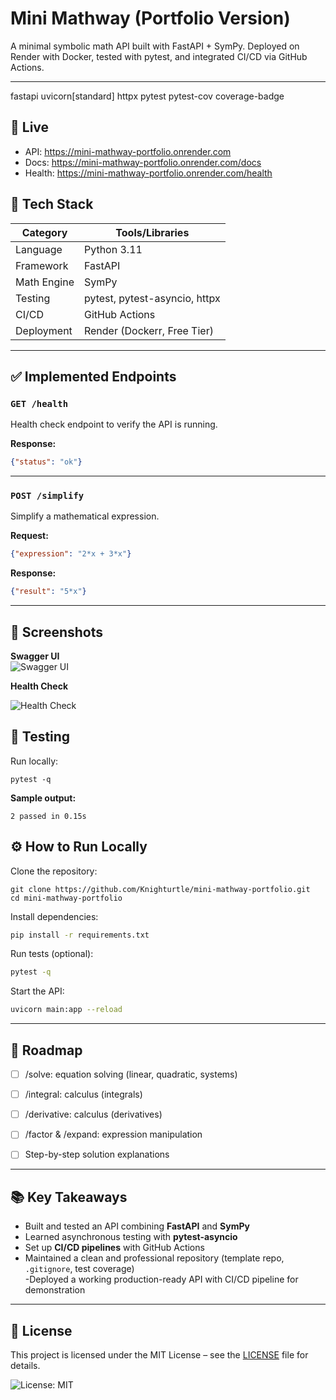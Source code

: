 # Mini Mathway (Portfolio Version)

A minimal symbolic math API built with FastAPI + SymPy. Deployed on Render with Docker, tested with pytest, and integrated CI/CD via GitHub Actions.

---

fastapi
uvicorn[standard]
httpx
pytest
pytest-cov
coverage-badge

## 🚀 Live
- API: https://mini-mathway-portfolio.onrender.com
- Docs: https://mini-mathway-portfolio.onrender.com/docs
- Health: https://mini-mathway-portfolio.onrender.com/health


## 🚀 Tech Stack
| Category        | Tools/Libraries                  |
|-----------------|----------------------------------|
| Language        | Python 3.11                      |
| Framework       | FastAPI                          |
| Math Engine     | SymPy                            |
| Testing         | pytest, pytest-asyncio, httpx    |
| CI/CD           | GitHub Actions                   |
| Deployment      | Render (Dockerr, Free Tier)                  |


---

## ✅ Implemented Endpoints

### `GET /health`
Health check endpoint to verify the API is running.

**Response:**
~~~json
{"status": "ok"}
~~~

---

### `POST /simplify`
Simplify a mathematical expression.

**Request:**
~~~json
{"expression": "2*x + 3*x"}
~~~

**Response:**
~~~json
{"result": "5*x"}
~~~

---

## 📸 Screenshots

**Swagger UI**  
![Swagger UI](assets/swagger-ui.jpg)




**Health Check**  


![Health Check](assets/health-check.jpg)






## 🧪 Testing

Run locally:
~~~
pytest -q
~~~

**Sample output:**
~~~text
2 passed in 0.15s
~~~



## ⚙️ How to Run Locally

Clone the repository:

```
git clone https://github.com/Knighturtle/mini-mathway-portfolio.git
cd mini-mathway-portfolio
```
Install dependencies:
```bash
pip install -r requirements.txt
```
Run tests (optional):

```bash
pytest -q
```

Start the API:
```bash
uvicorn main:app --reload
```

---



## 🚀 Roadmap
- [ ] /solve: equation solving (linear, quadratic, systems)
- [ ] /integral: calculus (integrals)
- [ ] /derivative: calculus (derivatives)
- [ ] /factor & /expand: expression manipulation
- [ ] Step-by-step solution explanations


---

## 📚 Key Takeaways
- Built and tested an API combining **FastAPI** and **SymPy**  
- Learned asynchronous testing with **pytest-asyncio**  
- Set up **CI/CD pipelines** with GitHub Actions  
- Maintained a clean and professional repository (template repo, `.gitignore`, test coverage)  
-Deployed a working production-ready API with CI/CD pipeline for demonstration
---

## 📜 License
This project is licensed under the MIT License – see the [LICENSE](./LICENSE) file for details.  

![License: MIT](https://img.shields.io/badge/License-MIT-yellow.svg)
